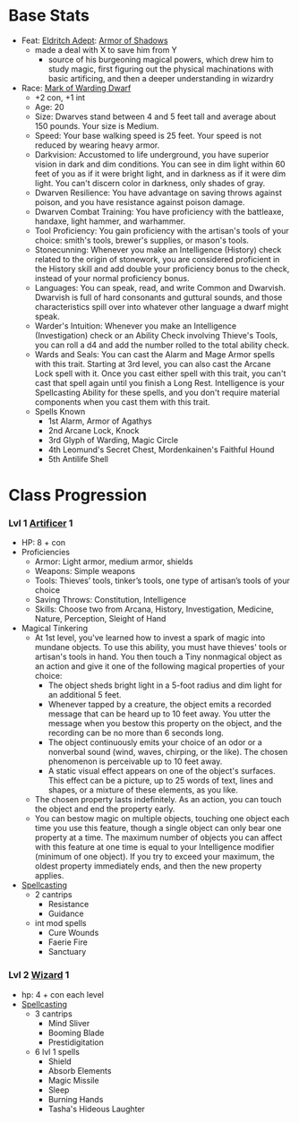 # Base Stats
- Feat: [Eldritch Adept](http://dnd5e.wikidot.com/feat:eldritch-adept): [Armor of Shadows](http://dnd5e.wikidot.com/warlock:eldritch-invocations#toc1)
    - made a deal with X to save him from Y
        - source of his burgeoning magical powers, which drew him to study magic, first figuring out the physical machinations with basic artificing, and then a deeper understanding in wizardry
- Race: [Mark of Warding Dwarf](http://dnd5e.wikidot.com/dwarf#toc4)
    - +2 con, +1 int
    - Age: 20
    - Size: Dwarves stand between 4 and 5 feet tall and average about 150 pounds. Your size is Medium.
    - Speed: Your base walking speed is 25 feet. Your speed is not reduced by wearing heavy armor.
    - Darkvision: Accustomed to life underground, you have superior vision in dark and dim conditions. You can see in dim light within 60 feet of you as if it were bright light, and in darkness as if it were dim light. You can't discern color in darkness, only shades of gray.
    - Dwarven Resilience: You have advantage on saving throws against poison, and you have resistance against poison damage.
    - Dwarven Combat Training: You have proficiency with the battleaxe, handaxe, light hammer, and warhammer.
    - Tool Proficiency: You gain proficiency with the artisan's tools of your choice: smith's tools, brewer's supplies, or mason's tools.
    - Stonecunning: Whenever you make an Intelligence (History) check related to the origin of stonework, you are considered proficient in the History skill and add double your proficiency bonus to the check, instead of your normal proficiency bonus.
    - Languages: You can speak, read, and write Common and Dwarvish. Dwarvish is full of hard consonants and guttural sounds, and those characteristics spill over into whatever other language a dwarf might speak.
    - Warder's Intuition: Whenever you make an Intelligence (Investigation) check or an Ability Check involving Thieve's Tools, you can roll a d4 and add the number rolled to the total ability check.
    - Wards and Seals: You can cast the Alarm and Mage Armor spells with this trait. Starting at 3rd level, you can also cast the Arcane Lock spell with it. Once you cast either spell with this trait, you can't cast that spell again until you finish a Long Rest. Intelligence is your Spellcasting Ability for these spells, and you don't require material components when you cast them with this trait.
    - Spells Known
        - 1st 	Alarm, Armor of Agathys
        - 2nd 	Arcane Lock, Knock
        - 3rd 	Glyph of Warding, Magic Circle
        - 4th 	Leomund's Secret Chest, Mordenkainen's Faithful Hound
        - 5th 	Antilife Shell

# Class Progression
### Lvl 1 [Artificer](http://dnd5e.wikidot.com/artificer) 1
- HP: 8 + con
- Proficiencies
    - Armor: Light armor, medium armor, shields
    - Weapons: Simple weapons
    - Tools: Thieves’ tools, tinker’s tools, one type of artisan’s tools of your choice
    - Saving Throws: Constitution, Intelligence
    - Skills: Choose two from Arcana, History, Investigation, Medicine, Nature, Perception, Sleight of Hand
- Magical Tinkering
    - At 1st level, you've learned how to invest a spark of magic into mundane objects. To use this ability, you must have thieves' tools or artisan's tools in hand. You then touch a Tiny nonmagical object as an action and give it one of the following magical properties of your choice:
        - The object sheds bright light in a 5-foot radius and dim light for an additional 5 feet.
        - Whenever tapped by a creature, the object emits a recorded message that can be heard up to 10 feet away. You utter the message when you bestow this property on the object, and the recording can be no more than 6 seconds long.
        - The object continuously emits your choice of an odor or a nonverbal sound (wind, waves, chirping, or the like). The chosen phenomenon is perceivable up to 10 feet away.
        - A static visual effect appears on one of the object's surfaces. This effect can be a picture, up to 25 words of text, lines and shapes, or a mixture of these elements, as you like.
    - The chosen property lasts indefinitely. As an action, you can touch the object and end the property early.
    - You can bestow magic on multiple objects, touching one object each time you use this feature, though a single object can only bear one property at a time. The maximum number of objects you can affect with this feature at one time is equal to your Intelligence modifier (minimum of one object). If you try to exceed your maximum, the oldest property immediately ends, and then the new property applies.
- [Spellcasting](http://dnd5e.wikidot.com/spells:artificer)
    - 2 cantrips
        - Resistance
        - Guidance
    - int mod spells
        - Cure Wounds
        - Faerie Fire
        - Sanctuary

### Lvl 2 [Wizard](http://dnd5e.wikidot.com/wizard) 1
- hp: 4 + con each level
- [Spellcasting](http://dnd5e.wikidot.com/spells:wizard)
    - 3 cantrips
        - Mind Sliver
        - Booming Blade
        - Prestidigitation
    - 6 lvl 1 spells
        - Shield
        - Absorb Elements
        - Magic Missile
        - Sleep
        - Burning Hands
        - Tasha's Hideous Laughter
